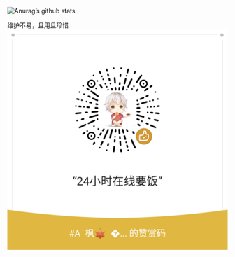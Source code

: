![Anurag’s github stats](https://github-readme-stats.vercel.app/api?username=LingFeng0918&show_icons=true&icon_color=CE1D2D&text_color=718096&bg_color=ffffff&hide_title=true)

维护不易，且用且珍惜
![Image text](/utils/images/zsm.png)
